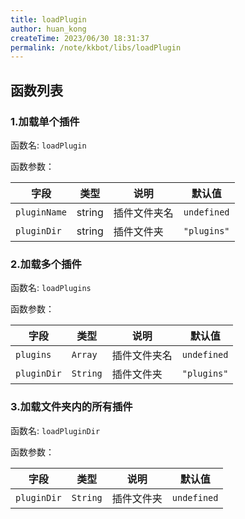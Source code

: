 ```yaml
---
title: loadPlugin
author: huan_kong
createTime: 2023/06/30 18:31:37
permalink: /note/kkbot/libs/loadPlugin
---
```


## 函数列表

### 1.加载单个插件

函数名: `loadPlugin`

函数参数：

| 字段         | 类型   | 说明         | 默认值      |
| ------------ | ------ | ------------ | ----------- |
| `pluginName` | string | 插件文件夹名 | `undefined` |
| `pluginDir`  | string | 插件文件夹   | `"plugins"` |

### 2.加载多个插件

函数名: `loadPlugins`

函数参数：

| 字段        | 类型     | 说明         | 默认值      |
| ----------- | -------- | ------------ | ----------- |
| `plugins`   | `Array`  | 插件文件夹名 | `undefined` |
| `pluginDir` | `String` | 插件文件夹   | `"plugins"` |

### 3.加载文件夹内的所有插件

函数名: `loadPluginDir`

函数参数：

| 字段        | 类型     | 说明       | 默认值      |
| ----------- | -------- | ---------- | ----------- |
| `pluginDir` | `String` | 插件文件夹 | `undefined` |
